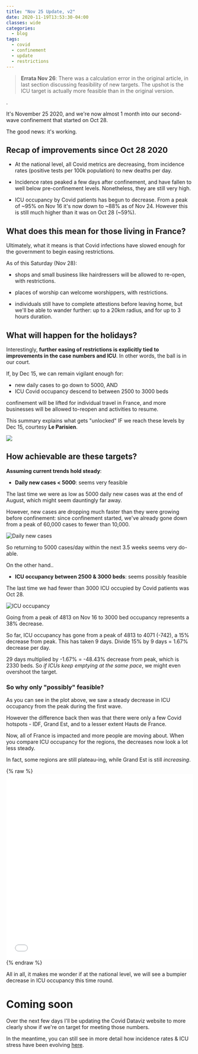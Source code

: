 ```yaml
---
title: "Nov 25 Update, v2"
date: 2020-11-19T13:53:30-04:00
classes: wide
categories:
  - blog
tags:
  - covid
  - confinement
  - update
  - restrictions
---
```


<blockquote><b>Errata Nov 26</b>: There was a calculation error in the original article, in last section discussing feasibility of new targets. The upshot is the ICU target is actually more feasible than in the original version.</blockquote>.

It's November 25 2020, and we're now almost 1 month into our second-wave confinement that started on Oct 28.

The good news: it's working.

## Recap of improvements since Oct 28 2020

* At the national level, all Covid metrics are decreasing, from incidence rates (positive tests per 100k population) to new deaths per day.

* Incidence rates peaked a few days after confinement, and have fallen to well below pre-confinement levels. Nonetheless, they are still very high.

* ICU occupancy by Covid patients has begun to decrease. From a peak of ~95% on Nov 16 it's now down to ~88% as of Nov 24. However this is still much higher than it was on Oct 28 (~59%).

## What does this mean for those living in France?

Ultimately, what it means is that Covid infections have slowed enough for the government to begin easing restrictions.

As of this Saturday (Nov 28):

* shops and small business like hairdressers will be allowed to re-open, with restrictions.

* places of worship can welcome worshippers, with restrictions.

* individuals still have to complete attestions before leaving home, but we'll be able to wander further: up to a 20km radius, and for up to 3 hours duration.

## What will happen for the holidays?

Interestingly, **further easing of restrictions is explicitly tied to improvements in the case numbers and ICU**. In other words, the ball is in our court.

If, by Dec 15, we can remain vigilant enough for:

* new daily cases to go down to 5000, AND
* ICU Covid occupancy descend to between 2500 to 3000 beds

 confinement will be lifted for individual travel in France, and more businesses will be allowed to-reopen and activities to resume.

This summary explains what gets "unlocked" IF we reach these levels by Dec 15, courtesy __Le Parisien__.

![](https://www.leparisien.fr/resizer/caXjeCMfiIhZGQK8Nhk5YZX7AD8=/930x1280/cloudfront-eu-central-1.images.arcpublishing.com/leparisien/ZN2MVOVKF5YKH76WJ624ZYCUHE.jpg)

## How achievable are these targets?

**Assuming current trends hold steady**:

* **Daily new cases < 5000**: seems very feasible

The last time we were as low as 5000 daily new cases was at the end of August, which might seem dauntingly far away.

However, new cases are dropping much faster than they were growing before confinement: since confinement started, we've already gone down from a peak of 60,000 cases to fewer than 10,000.

![Daily new cases](../../assets/images/2020/nov25_dailyNewCases.png)

So returning to 5000 cases/day within the next 3.5 weeks seems very do-able.

On the other hand..

* **ICU occupancy between 2500 & 3000 beds**: seems possibly feasible

The last time we had fewer than 3000 ICU occupied by Covid patients was Oct 28.

![ICU occupancy](../../assets/images/2020/nov24_icuOcc.png)

Going from a peak of 4813 on Nov 16 to 3000 bed occupancy represents a 38% decrease.

So far, ICU occupancy has gone from a peak of 4813 to 4071 (-742), a 15% decrease from peak. This has taken 9 days. Divide 15% by 9 days = 1.67% decrease per day.

29 days multiplied by -1.67% = -48.43% decrease from peak, which is 2330 beds. So _if ICUs keep emptying at the same pace_, we might even overshoot the target.

### So why only "possibly" feasible?

As you can see in the plot above, we saw a steady decrease in ICU occupancy from the peak during the first wave.

However the difference back then was that there were only a few Covid hotspots - IDF, Grand Est, and to a lesser extent Hauts de France.

Now, all of France is impacted and more people are moving about. When you compare ICU occupancy for the regions, the decreases now look a lot less steady.

In fact, some regions are still plateau-ing, while Grand Est is still _increasing_.  

{% raw %}<iframe width="100%" height="500" frameborder="0" scrolling="no" src="//plotly.com/~limegimlet/525.embed?showlink=false"></iframe> {% endraw %}

All in all, it makes me wonder if at the national level, we will see a bumpier decrease in ICU occupancy this time round.

# Coming soon

Over the next few days I'll be updating the Covid Dataviz website to more clearly show if we're on target for meeting those numbers.

In the meantime, you can still see in more detail how incidence rates & ICU stress have been evolving [here](https://limegimlet.github.io/covid_dataviz).
